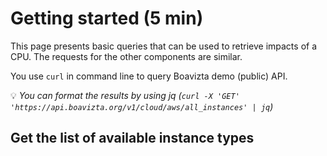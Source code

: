 # Getting started (5 min)

This page presents basic queries that can be used to retrieve impacts of a CPU. The requests for the other components are similar.

You use `curl` in command line to query Boavizta demo (public) API.

💡 _You can format the results by using jq (`curl -X 'GET' 'https://api.boavizta.org/v1/cloud/aws/all_instances' | jq`)_

## Get the list of available instance types

